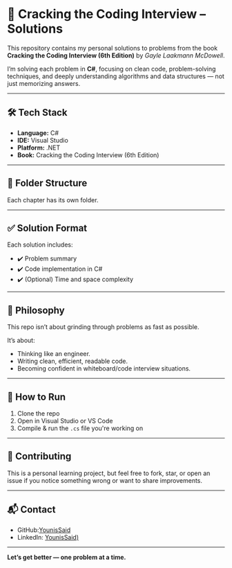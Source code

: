 # 📘 Cracking the Coding Interview – Solutions

This repository contains my personal solutions to problems from the book **Cracking the Coding Interview (6th Edition)** by *Gayle Laakmann McDowell*.

I’m solving each problem in **C#**, focusing on clean code, problem-solving techniques, and deeply understanding algorithms and data structures — not just memorizing answers.

---

## 🛠 Tech Stack

- **Language:** C#
- **IDE:** Visual Studio
- **Platform:** .NET
- **Book:** Cracking the Coding Interview (6th Edition)

---

## 📁 Folder Structure

Each chapter has its own folder. 


---

## ✅ Solution Format

Each solution includes:

- ✔️ Problem summary
- ✔️ Code implementation in C#
- ✔️ (Optional) Time and space complexity

---

## 🧠 Philosophy

This repo isn’t about grinding through problems as fast as possible.

It’s about:
- Thinking like an engineer.
- Writing clean, efficient, readable code.
- Becoming confident in whiteboard/code interview situations.

---

## 🧪 How to Run

1. Clone the repo
2. Open in Visual Studio or VS Code
3. Compile & run the `.cs` file you're working on

---

## 🤝 Contributing

This is a personal learning project, but feel free to fork, star, or open an issue if you notice something wrong or want to share improvements.

---

## 📬 Contact

- GitHub:[YounisSaid](https://github.com/YounisSaid)
- LinkedIn: [YounisSaid)](https://www.linkedin.com/in/younis-said/)

---

**Let’s get better — one problem at a time.**

